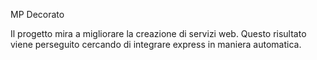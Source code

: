 MP Decorato

Il progetto mira a migliorare la creazione di servizi web.
Questo risultato viene perseguito cercando di integrare express 
in maniera automatica.